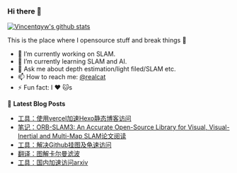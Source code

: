 
### Hi there 👋

<!--**Vincentqyw/Vincentqyw** is a ✨ _special_ ✨ repository because its `README.md` (this file) appears on your GitHub profile.
Here are some ideas to get you started:-->

[![Vincentqyw's github stats](https://github-readme-stats.vercel.app/api?username=Vincentqyw&count_private=true&show_icons=true&theme=default)](https://vincentqin.tech) 

This is the place where I opensource stuff and break things :rofl:


<!-- README-CARD-LIST:START -->
<!--
[![ReadMe Card](https://github-readme-stats.vercel.app/api/pin/?username=Vincentqyw&repo=Recent-Stars-2020&show_owner=false&theme=default)](https://github.com/Vincentqyw/Recent-Stars-2020)
[![ReadMe Card](https://github-readme-stats.vercel.app/api/pin/?username=Vincentqyw&repo=Depth-Estimation-Light-Field&show_owner=false&theme=default)](https://github.com/Vincentqyw/Depth-Estimation-Light-Field)
[![ReadMe Card](https://github-readme-stats.vercel.app/api/pin/?username=Vincentqyw&repo=Vincentqyw.github.io&show_owner=false&theme=default)](https://github.com/Vincentqyw/Vincentqyw.github.io)
[![ReadMe Card](https://github-readme-stats.vercel.app/api/pin/?username=Vincentqyw&repo=LineSegmentsDetection&show_owner=false&theme=default)](https://github.com/Vincentqyw/LineSegmentsDetection)
[![ReadMe Card](https://github-readme-stats.vercel.app/api/pin/?username=Vincentqyw&repo=light-field-Processing&show_owner=false&theme=default)](https://github.com/Vincentqyw/light-field-Processing)
[![ReadMe Card](https://github-readme-stats.vercel.app/api/pin/?username=Vincentqyw&repo=depth-from-defocus-and-correspondence&show_owner=false&theme=default)](https://github.com/Vincentqyw/depth-from-defocus-and-correspondence)
-->
<!-- README-CARD-LIST:START -->

- 🔭 I’m currently working on SLAM.
- 🌱 I’m currently learning SLAM and AI.
- 💬 Ask me about depth estimation/light filed/SLAM etc.
- 📫 How to reach me: [@realcat](https://vincentqin.tech)
- ⚡ Fun fact: I :heart: :cat:s
<!-- - 👯 I’m looking to collaborate on ...-->
<!-- - 🤔 I’m looking for help with ...-->
<!-- - 😄 Pronouns: ... -->

📕 **Latest Blog Posts**
<!-- BLOG-POST-LIST:START -->
- [工具：使用vercel加速Hexo静态博客访问](https://vincentqin.tech/posts/speedup-gitpage/)
- [笔记：ORB-SLAM3: An Accurate Open-Source Library for Visual, Visual-Inertial and Multi-Map SLAM论文阅读](https://vincentqin.tech/posts/orb-slam3/)
- [工具：解决Github挂图及龟速访问](https://vincentqin.tech/posts/manage-pc-hosts/)
- [翻译：图解卡尔曼滤波](https://vincentqin.tech/posts/kalman-filter-in-pictures/)
- [工具：国内加速访问arxiv](https://vincentqin.tech/posts/redirect-arxiv/)
<!-- BLOG-POST-LIST:END -->

